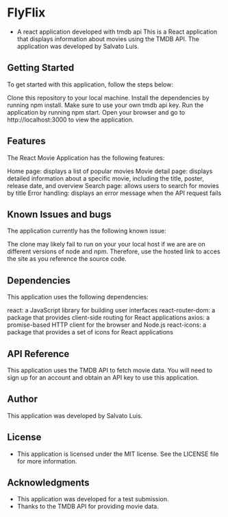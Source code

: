 # FlyFlix
* A react application developed with tmdb api
This is a React application that displays information about movies using the TMDB API. The application was developed by Salvato Luis.

## Getting Started
To get started with this application, follow the steps below:

Clone this repository to your local machine.
Install the dependencies by running npm install.
Make sure to use your own tmdb api key.
Run the application by running npm start.
Open your browser and go to http://localhost:3000 to view the application.
## Features
The React Movie Application has the following features:

Home page: displays a list of popular movies
Movie detail page: displays detailed information about a specific movie, including the title, poster, release date, and overview
Search page: allows users to search for movies by title
Error handling: displays an error message when the API request fails
## Known Issues and bugs
The application currently has the following known issue:

The clone may likely fail to run on your your local host if we are are on different versions of node and npm. Therefore, use the hosted link to acces the site as you reference the source code.
## Dependencies
This application uses the following dependencies:

react: a JavaScript library for building user interfaces
react-router-dom: a package that provides client-side routing for React applications
axios: a promise-based HTTP client for the browser and Node.js
react-icons: a package that provides a set of icons for React applications
## API Reference
This application uses the TMDB API to fetch movie data. You will need to sign up for an account and obtain an API key to use this application.

## Author
This application was developed by Salvato Luis.

## License
* This application is licensed under the MIT license. See the LICENSE file for more information.

## Acknowledgments
* This application was developed for a test submission.
* Thanks to the TMDB API for providing movie data.
